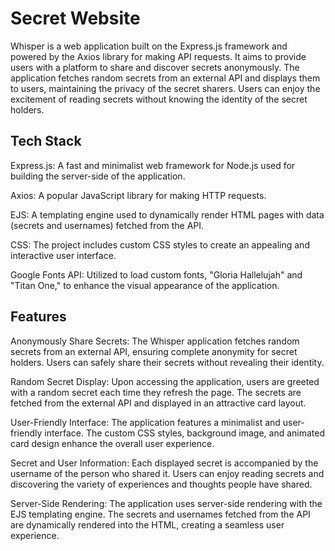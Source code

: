 

# Secret Website

Whisper is a web application built on the Express.js framework and powered by the Axios library for making API requests. It aims to provide users with a platform to share and discover secrets anonymously. The application fetches random secrets from an external API and displays them to users, maintaining the privacy of the secret sharers. Users can enjoy the excitement of reading secrets without knowing the identity of the secret holders.


## Tech Stack

Express.js: A fast and minimalist web framework for Node.js used for building the     server-side of the application.

Axios: A popular JavaScript library for making HTTP requests.

EJS: A templating engine used to dynamically render HTML pages with data (secrets and usernames) fetched from the API.

CSS: The project includes custom CSS styles to create an appealing and interactive user interface.

Google Fonts API: Utilized to load custom fonts, "Gloria Hallelujah" and "Titan One," to enhance the visual appearance of the application.
## Features

Anonymously Share Secrets: The Whisper application fetches random secrets from an external API, ensuring complete anonymity for secret holders. Users can safely share their secrets without revealing their identity.

Random Secret Display: Upon accessing the application, users are greeted with a random secret each time they refresh the page. The secrets are fetched from the external API and displayed in an attractive card layout.

User-Friendly Interface: The application features a minimalist and user-friendly interface. The custom CSS styles, background image, and animated card design enhance the overall user experience.

Secret and User Information: Each displayed secret is accompanied by the username of the person who shared it. Users can enjoy reading secrets and discovering the variety of experiences and thoughts people have shared.

Server-Side Rendering: The application uses server-side rendering with the EJS templating engine. The secrets and usernames fetched from the API are dynamically rendered into the HTML, creating a seamless user experience.

